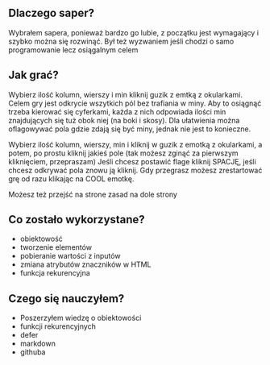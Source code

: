 
## Dlaczego saper?
Wybrałem sapera, ponieważ bardzo go lubie, z początku jest wymagający i szybko można się rozwinąć.
Był też wyzwaniem jeśli chodzi o samo programowanie lecz osiągalnym celem

## Jak grać?
Wybierz ilość kolumn, wierszy i min kliknij guzik z emtką z okularkami.
Celem gry jest odkrycie wszytkich pól bez trafiania w miny. Aby to osiągnąć trzeba kierować się cyferkami, 
każda z nich odpowiada ilości min znajdujących się tuż obok niej (na boki i skosy).
Dla ułatwienia można oflagowywać pola gdzie zdają się być miny, jednak nie jest to konieczne.
       
Wybierz ilość kolumn, wierszy, min i kliknij w guzik z emotką z okularkami,
a potem, po prostu kliknij jakieś pole (tak możesz zginąć za pierwszym kliknięciem, przepraszam)
Jeśli chcesz postawić flage kliknij SPACJĘ, jeśli chcesz odkrywać pola znowu ją kliknij.
Gdy przegrasz możesz zrestartować grę od razu klikając na COOL emotkę.

Możesz też przejść na strone zasad na dole strony

## Co zostało wykorzystane?
- obiektowość
- tworzenie elementów
- pobieranie wartości z inputów
- zmiana atrybutów znaczników w HTML
- funkcja rekurencyjna

## Czego się nauczyłem?
- Poszerzyłem wiedzę o obiektowości
- funkcji rekurencyjnych
- defer
- markdown
- githuba

